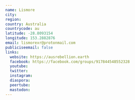 ```yaml
---
name: Lismore
city:
region:
country: Australia
countrycode: au
latitude: -28.8093154
longitude: 153.2882876
email: lismorexr@protonmail.com
publiciseemail: false
links:
  website: https://ausrebellion.earth
  facebook: https://facebook.com/groups/917844548552328
  youtube:
  twitter:
  instagram:
  diaspora:
  peertube:
  mastodon:
---
```

